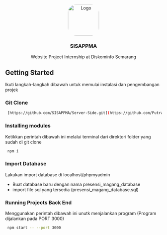 <div align="center">
  <img src="https://pbs.twimg.com/profile_images/875564977372909572/qbC5_6eV_400x400.jpg" alt="Logo" width="100" height="100" style="border-radius: 25px;">

  <h3 align="center">SISAPPMA</h3>

  <p align="center">
    Website Project Internship at Diskominfo Semarang
    <br />
  </p>
</div>

<!-- GETTING STARTED -->
## Getting Started

Ikuti langkah-langkah dibawah untuk memulai instalasi dan pengembangan projek

### Git Clone
 ```sh
  [https://github.com/SISAPPMA/Server-Side.git](https://github.com/Putra2203/Server-Side.git)
  ```
### Installing modules
Ketikkan perintah dibawah ini melalui terminal dari direktori folder yang sudah di git clone
 ```sh
  npm i
  ```

### Import Database
Lakukan import database di localhost/phpmyadmin
- Buat database baru dengan nama presensi_magang_database
- import file sql yang tersedia (presensi_magang_database.sql)

### Running Projects Back End
Menggunakan perintah dibawah ini unutk menjalankan program (Program dijalankan pada PORT 3000)
 ```sh
  npm start -- --port 3000
  ```
